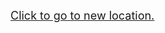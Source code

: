 <font size='4'><a href='http://ejml.org/wiki/index.php?title=Matrix_Decompositions'>Click to go to new location.</a></font>